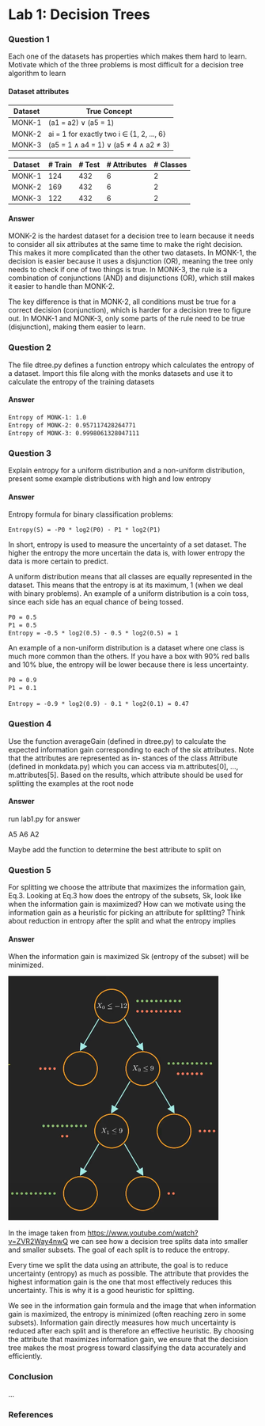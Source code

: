 # Lab 1: Decision Trees

### Question 1

Each one of the datasets has properties which makes them hard to learn. Motivate which of the three problems is most difficult for a decision tree algorithm to learn

#### Dataset attributes

| Dataset | True Concept                              |
| ------- | ----------------------------------------- |
| MONK-1  | (a1 = a2) ∨ (a5 = 1)                      |
| MONK-2  | ai = 1 for exactly two i ∈ {1, 2, ..., 6} |
| MONK-3  | (a5 = 1 ∧ a4 = 1) ∨ (a5 ≠ 4 ∧ a2 ≠ 3)     |

| Dataset | # Train | # Test | # Attributes | # Classes |
| ------- | ------- | ------ | ------------ | --------- |
| MONK-1  | 124     | 432    | 6            | 2         |
| MONK-2  | 169     | 432    | 6            | 2         |
| MONK-3  | 122     | 432    | 6            | 2         |

#### Answer

MONK-2 is the hardest dataset for a decision tree to learn because it needs to consider all six attributes at the same time to make the right decision. This makes it more complicated than the other two datasets. In MONK-1, the decision is easier because it uses a disjunction (OR), meaning the tree only needs to check if one of two things is true. In MONK-3, the rule is a combination of conjunctions (AND) and disjunctions (OR), which still makes it easier to handle than MONK-2.

The key difference is that in MONK-2, all conditions must be true for a correct decision (conjunction), which is harder for a decision tree to figure out. In MONK-1 and MONK-3, only some parts of the rule need to be true (disjunction), making them easier to learn.

### Question 2

The file dtree.py defines a function entropy which
calculates the entropy of a dataset. Import this file along with the monks datasets and use it to calculate the entropy of the training
datasets

#### Answer

    Entropy of MONK-1: 1.0
    Entropy of MONK-2: 0.957117428264771
    Entropy of MONK-3: 0.9998061328047111

### Question 3

Explain entropy for a uniform distribution and a
non-uniform distribution, present some example distributions with
high and low entropy

#### Answer

Entropy formula for binary classification problems:

    Entropy(S) = -P0 * log2(P0) - P1 * log2(P1)

In short, entropy is used to measure the uncertainty of a set dataset. The higher the entropy the more uncertain the data is, with lower entropy the data is more certain to predict.

A uniform distribution means that all classes are equally represented in the dataset. This means that the entropy is at its maximum, 1 (when we deal with binary problems). An example of a uniform distribution is a coin toss, since each side has an equal chance of being tossed.

    P0 = 0.5
    P1 = 0.5
    Entropy = -0.5 * log2(0.5) - 0.5 * log2(0.5) = 1

An example of a non-uniform distribution is a dataset where one class is much more common than the others. If you have a box with 90% red balls and 10% blue, the entropy will be lower because there is less uncertainty.

    P0 = 0.9
    P1 = 0.1

    Entropy = -0.9 * log2(0.9) - 0.1 * log2(0.1) = 0.47

### Question 4

Use the function averageGain (defined in dtree.py)
to calculate the expected information gain corresponding to each of
the six attributes. Note that the attributes are represented as in-
stances of the class Attribute (defined in monkdata.py) which you
can access via m.attributes[0], ..., m.attributes[5]. Based on
the results, which attribute should be used for splitting the examples
at the root node

#### Answer

run lab1.py for answer

A5
A6
A2

Maybe add the function to determine the best attribute to split on

### Question 5

For splitting we choose the attribute that maximizes
the information gain, Eq.3. Looking at Eq.3 how does the entropy of
the subsets, Sk, look like when the information gain is maximized?
How can we motivate using the information gain as a heuristic for
picking an attribute for splitting? Think about reduction in entropy
after the split and what the entropy implies

#### Answer

When the information gain is maximized Sk (entropy of the subset) will be minimized.

![Screenshot](images/Screenshot%202024-09-05%20at%2017.09.26.png)

In the image taken from https://www.youtube.com/watch?v=ZVR2Way4nwQ we can see how a decision tree splits data into smaller and smaller subsets. The goal of each split is to reduce the entropy.

Every time we split the data using an attribute, the goal is to reduce uncertainty (entropy) as much as possible. The attribute that provides the highest information gain is the one that most effectively reduces this uncertainty. This is why it is a good heuristic for splitting.

We see in the information gain formula and the image that when information gain is maximized, the entropy is minimized (often reaching zero in some subsets). Information gain directly measures how much uncertainty is reduced after each split and is therefore an effective heuristic. By choosing the attribute that maximizes information gain, we ensure that the decision tree makes the most progress toward classifying the data accurately and efficiently.

### Conclusion

...

### References
